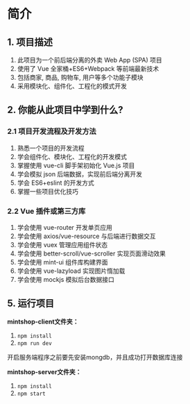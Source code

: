 # 简介

## 1. 项目描述

1. 此项目为一个前后端分离的外卖 Web App (SPA) 项目
2. 使用了 Vue 全家桶+ES6+Webpack 等前端最新技术 
3. 包括商家, 商品, 购物车, 用户等多个功能子模块 
4. 采用模块化、组件化、工程化的模式开发 

## 2. 你能从此项目中学到什么? 

### 2.1 项目开发流程及开发方法 

1. 熟悉一个项目的开发流程
2. 学会组件化、模块化、工程化的开发模式 
3. 掌握使用 vue-cli 脚手架初始化 Vue.js 项目
4. 学会模拟 json 后端数据，实现前后端分离开发 
5. 学会 ES6+eslint 的开发方式 
6. 掌握一些项目优化技巧 

### 2.2 Vue 插件或第三方库

1. 学会使用 vue-router 开发单页应用 
2. 学会使用 axios/vue-resource 与后端进行数据交互
3. 学会使用 vuex 管理应用组件状态
4. 学会使用 better-scroll/vue-scroller 实现页面滑动效果
5. 学会使用 mint-ui 组件库构建界面
6. 学会使用 vue-lazyload 实现图片惰加载
7. 学会使用 mockjs 模拟后台数据接口  

## 5. 运行项目

**mintshop-client文件夹：**

1. `npm install`
2. `npm run dev`

开启服务端程序之前要先安装mongdb，并且成功打开数据库连接

**mintshop-server文件夹：**

1. `npm install`
2. `npm start`
